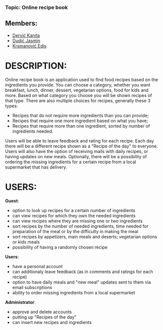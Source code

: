 ### Topic: Online recipe book
 
## Members:
- [Dervić Kanita](https://github.com/kdervic1)
- [Dudić Jasmin](https://github.com/JasminDudic1)
- [Krsmanović Edis](https://github.com/EdisKrsmanovic)
 
# DESCRIPTION:
Online recipe book is an application used to find food recipes based on the ingredients you provide. You can choose a category, whether you want breakfast, lunch, dinner, dessert, vegetarian options, food for kids and more. Based on what category you choose you will be shown recipes of that type. There are also multiple choices for recipes, generally these 3 types:
 - Recipes that do not require more ingredients than you can provide;
 - Recipes that require one more ingredient based on what you have;
 - Recipes that require more than one ingredient, sorted by number of ingredients needed.

Users will be able to leave feedback and rating for each recipe.
Each day there will be a different recipe shown as a "Recipe of the day" to everyone. Users will also have the option of receiving mails with daily recipes, or having updates on new meals.
Optionally, there will be a possibility of ordering the missing ingredients for a certain recipe from a local supermarket that has delivery.


# USERS:

**Guest**:
- option to look up recipes for a certain number of ingredients
- can view recipes for which they own the needed ingredients
- can view recipes where they are missing one or two ingredients
- sort recipes by the number of needed ingredients, time needed for preparation of the meal or by the difficulty in making the meal
- sort recipes by appetizers, main meals and deserts; vegetarian options or kids meals
- possibility of having a randomly chosen recipe

**Users**:
- have a personal account
- can additionaly leave feedback (as in comments and ratings for each recipe)
- option to have daily meals and "new meal" updates sent to them via email subscriptions
- ability to order missing ingredients from a local supermarket

**Administrator**:
- approve and delete accounts
- putting up "Recipes of the day"
- can insert new recipes and ingredients

